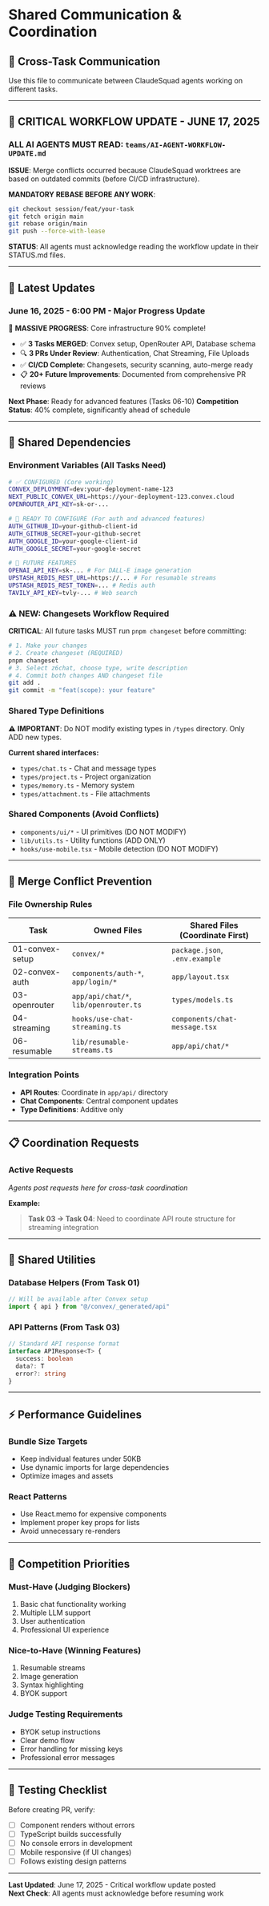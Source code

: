 # Shared Communication & Coordination

## 🔄 **Cross-Task Communication**

Use this file to communicate between ClaudeSquad agents working on different tasks.

---

## 🚨 **CRITICAL WORKFLOW UPDATE - JUNE 17, 2025**

### **ALL AI AGENTS MUST READ**: `teams/AI-AGENT-WORKFLOW-UPDATE.md`

**ISSUE**: Merge conflicts occurred because ClaudeSquad worktrees are based on outdated commits (before CI/CD infrastructure).

**MANDATORY REBASE BEFORE ANY WORK**:
```bash
git checkout session/feat/your-task
git fetch origin main  
git rebase origin/main
git push --force-with-lease
```

**STATUS**: All agents must acknowledge reading the workflow update in their STATUS.md files.

---

## 📢 **Latest Updates**

### **June 16, 2025 - 6:00 PM** - Major Progress Update

🚀 **MASSIVE PROGRESS**: Core infrastructure 90% complete!

- ✅ **3 Tasks MERGED**: Convex setup, OpenRouter API, Database schema
- 🔍 **3 PRs Under Review**: Authentication, Chat Streaming, File Uploads
- ✅ **CI/CD Complete**: Changesets, security scanning, auto-merge ready
- 📋 **20+ Future Improvements**: Documented from comprehensive PR reviews

**Next Phase**: Ready for advanced features (Tasks 06-10)
**Competition Status**: 40% complete, significantly ahead of schedule

---

## 🔗 **Shared Dependencies**

### **Environment Variables** (All Tasks Need)

```bash
# ✅ CONFIGURED (Core working)
CONVEX_DEPLOYMENT=dev:your-deployment-name-123
NEXT_PUBLIC_CONVEX_URL=https://your-deployment-123.convex.cloud
OPENROUTER_API_KEY=sk-or-...

# 🚧 READY TO CONFIGURE (For auth and advanced features)
AUTH_GITHUB_ID=your-github-client-id
AUTH_GITHUB_SECRET=your-github-secret
AUTH_GOOGLE_ID=your-google-client-id
AUTH_GOOGLE_SECRET=your-google-secret

# 🔮 FUTURE FEATURES
OPENAI_API_KEY=sk-... # For DALL-E image generation
UPSTASH_REDIS_REST_URL=https://... # For resumable streams
UPSTASH_REDIS_REST_TOKEN=... # Redis auth
TAVILY_API_KEY=tvly-... # Web search
```

### **⚠️ NEW: Changesets Workflow Required**

**CRITICAL**: All future tasks MUST run `pnpm changeset` before committing:

```bash
# 1. Make your changes
# 2. Create changeset (REQUIRED)
pnpm changeset
# 3. Select z6chat, choose type, write description
# 4. Commit both changes AND changeset file
git add .
git commit -m "feat(scope): your feature"
```

### **Shared Type Definitions**

⚠️ **IMPORTANT**: Do NOT modify existing types in `/types` directory. Only ADD new types.

**Current shared interfaces:**

- `types/chat.ts` - Chat and message types
- `types/project.ts` - Project organization
- `types/memory.ts` - Memory system
- `types/attachment.ts` - File attachments

### **Shared Components** (Avoid Conflicts)

- `components/ui/*` - UI primitives (DO NOT MODIFY)
- `lib/utils.ts` - Utility functions (ADD ONLY)
- `hooks/use-mobile.tsx` - Mobile detection (DO NOT MODIFY)

---

## 🚨 **Merge Conflict Prevention**

### **File Ownership Rules**

| Task            | Owned Files                           | Shared Files (Coordinate First) |
| --------------- | ------------------------------------- | ------------------------------- |
| 01-convex-setup | `convex/*`                            | `package.json`, `.env.example`  |
| 02-convex-auth  | `components/auth-*`, `app/login/*`    | `app/layout.tsx`                |
| 03-openrouter   | `app/api/chat/*`, `lib/openrouter.ts` | `types/models.ts`               |
| 04-streaming    | `hooks/use-chat-streaming.ts`         | `components/chat-message.tsx`   |
| 06-resumable    | `lib/resumable-streams.ts`            | `app/api/chat/*`                |

### **Integration Points**

- **API Routes**: Coordinate in `app/api/` directory
- **Chat Components**: Central component updates
- **Type Definitions**: Additive only

---

## 📋 **Coordination Requests**

### **Active Requests**

_Agents post requests here for cross-task coordination_

**Example:**

> **Task 03 → Task 04**: Need to coordinate API route structure for streaming integration

---

## 🔧 **Shared Utilities**

### **Database Helpers** (From Task 01)

```typescript
// Will be available after Convex setup
import { api } from "@/convex/_generated/api"
```

### **API Patterns** (From Task 03)

```typescript
// Standard API response format
interface APIResponse<T> {
  success: boolean
  data?: T
  error?: string
}
```

---

## ⚡ **Performance Guidelines**

### **Bundle Size Targets**

- Keep individual features under 50KB
- Use dynamic imports for large dependencies
- Optimize images and assets

### **React Patterns**

- Use React.memo for expensive components
- Implement proper key props for lists
- Avoid unnecessary re-renders

---

## 🎯 **Competition Priorities**

### **Must-Have (Judging Blockers)**

1. Basic chat functionality working
2. Multiple LLM support
3. User authentication
4. Professional UI experience

### **Nice-to-Have (Winning Features)**

1. Resumable streams
2. Image generation
3. Syntax highlighting
4. BYOK support

### **Judge Testing Requirements**

- BYOK setup instructions
- Clear demo flow
- Error handling for missing keys
- Professional error messages

---

## 📱 **Testing Checklist**

Before creating PR, verify:

- [ ] Component renders without errors
- [ ] TypeScript builds successfully
- [ ] No console errors in development
- [ ] Mobile responsive (if UI changes)
- [ ] Follows existing design patterns

---

**Last Updated**: June 17, 2025 - Critical workflow update posted  
**Next Check**: All agents must acknowledge before resuming work
